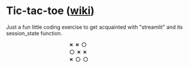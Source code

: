 # Tic-tac-toe ([wiki](https://en.wikipedia.org/wiki/Tic-tac-toe))

Just a fun little coding exercise to get acquainted with "streamlit" and its session_state function.

                            ❌ ❌ ⭕️
                            ⭕️ ❌ ❌
                            ❌ ⭕️ ⭕️ 
